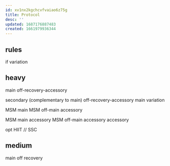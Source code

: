 ```yaml
---
id: xv1nx2kgchcvfvaiao6z75g
title: Protocol
desc: ''
updated: 1687176887483
created: 1661979936344
---
```


## rules
if variation

## heavy

main
  off-recovery-accessory

secondary (complementary to main)
 off-recovery-accessory
main variation

MSM main
MSM off-main
accessory

MSM main accessory
MSM off-main accessory
accessory

opt HIIT // SSC

## medium
main
  off recovery
